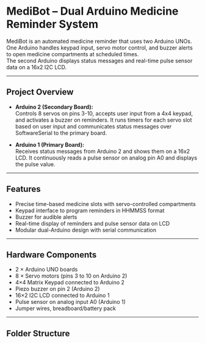 # MediBot – Dual Arduino Medicine Reminder System

MediBot is an automated medicine reminder that uses two Arduino UNOs.  
One Arduino handles keypad input, servo motor control, and buzzer alerts to open medicine compartments at scheduled times.  
The second Arduino displays status messages and real-time pulse sensor data on a 16x2 I2C LCD.

---

## Project Overview

- **Arduino 2 (Secondary Board):**  
  Controls 8 servos on pins 3-10, accepts user input from a 4x4 keypad, and activates a buzzer on reminders. It runs timers for each servo slot based on user input and communicates status messages over SoftwareSerial to the primary board.

- **Arduino 1 (Primary Board):**  
 Receives status messages from Arduino 2 and shows them on a 16x2 LCD. It continuously reads a pulse sensor on analog pin A0 and displays the pulse value.
---

## Features

- Precise time-based medicine slots with servo-controlled compartments  
- Keypad interface to program reminders in HHMMSS format  
- Buzzer for audible alerts  
- Real-time display of reminders and pulse sensor data on LCD  
- Modular dual-Arduino design with serial communication  

---

## Hardware Components

- 2 × Arduino UNO boards  
- 8 × Servo motors (pins 3 to 10 on Arduino 2)  
- 4×4 Matrix Keypad connected to Arduino 2  
- Piezo buzzer on pin 2 (Arduino 2)  
- 16×2 I2C LCD connected to Arduino 1  
- Pulse sensor on analog input A0 (Arduino 1)  
- Jumper wires, breadboard/battery pack  

---

## Folder Structure
